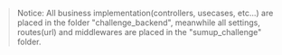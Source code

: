 > Notice: All business implementation(controllers, usecases, etc...) are placed in the folder "challenge_backend", meanwhile all settings, routes(url) and middlewares are placed in the "sumup_challenge" folder. 
